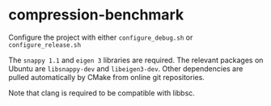 # compression-benchmark

Configure the project with either `configure_debug.sh` or `configure_release.sh`

The `snappy 1.1` and `eigen 3` libraries are required.
The relevant packages on Ubuntu are `libsnappy-dev` and `libeigen3-dev`.
Other dependencies are pulled automatically by CMake from online git repositories.

Note that clang is required to be compatible with libbsc.
